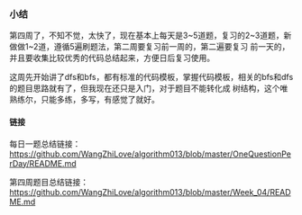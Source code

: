 ### 小结

第四周了，不知不觉，太快了，现在基本上每天是3~5道题，复习的2~3道题，新做做1~2道，遵循5遍刷题法，第二周要复习前一周的，第二遍要复习
前一天的，并且要收集比较优秀的代码总结起来，方便日后复习使用。

这周先开始讲了dfs和bfs，都有标准的代码模板，掌握代码模板，相关的bfs和dfs的题目思路就有了，但我现在还只是入门，对于题目不能转化成
树结构，这个唯熟练尔，只能多练，多写，有感觉了就好。


#### 链接

每日一题总结链接：https://github.com/WangZhiLove/algorithm013/blob/master/OneQuestionPerDay/README.md

第四周题目总结链接：https://github.com/WangZhiLove/algorithm013/blob/master/Week_04/README.md